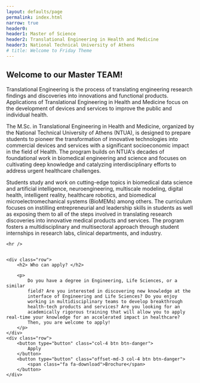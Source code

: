 ```yaml
---
layout: defaults/page
permalink: index.html
narrow: true
header0:
header1: Master of Science
header2: Translational Engineering in Health and Medicine
header3: National Technical University of Athens
# title: Welcome to Friday Theme
---
```

<h2>Welcome to our Master TEAM!</h2>
<div class="container">
    <div class="row">
        <p>
        Translational Engineering is the process of translating
        engineering research findings and discoveries into innovations
        and functional products. Applications of Translational
        Engineering in Health and Medicine focus on the development
        of devices and services to improve the public and individual
        health.
        </p>
        <p>
        The M.Sc. in Translational Engineering in Health and Medicine,
        organized by the National Technical University of Athens
        (NTUA), is designed to prepare students to pioneer the
        transformation of innovative technologies into commercial
        devices and services with a significant socioeconomic impact in the field of Health. The program builds on NTUA's decades of
        foundational work in biomedical engineering and science and
        focuses on cultivating deep knowledge and catalyzing
        interdisciplinary efforts to address urgent healthcare challenges.
        </p>
        <p>
        Students study and work on cutting-edge topics in biomedical
        data science and artificial intelligence, neuroengineering, multiscale modeling, digital health, intelligent reality, healthcare
        robotics, and biomedical microelectromechanical systems
        (BioMEMs) among others. The curriculum focuses on instilling
        entrepreneurial and leadership skills in students as well as
        exposing them to all of the steps involved in translating
        research discoveries into innovative medical products and
        services. The program fosters a multidisciplinary and
        multisectoral approach through student internships in research
        labs, clinical departments, and industry.
        </p>
    </div>

    <hr />


    <div class="row">
        <h2> Who can apply? </h2>

        <p>
            Do you have a degree in Engineering, Life Sciences, or a similar
            field? Are you interested in discovering new knowledge at the
            interface of Engineering and Life Sciences? Do you enjoy
            working in multidisciplinary teams to develop breakthrough
            health-tech products and services? Are you looking for an
            academically rigorous training that will allow you to apply real-time your knowledge for an accelerated impact in healthcare?
            Then, you are welcome to apply!
        </p>
    </div>
    <div class="row">
        <button type="button" class="col-4 btn btn-danger">
            Apply
        </button>
        <button type="button" class="offset-md-3 col-4 btn btn-danger">
            <span class="fa fa-download">Brochure</span>
        </button>
    </div>
</div>
